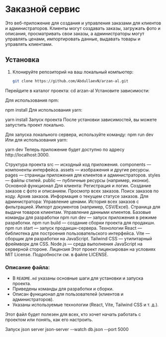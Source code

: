 # Заказной сервис

Это веб-приложение для создания и управления заказами для клиентов и администраторов. Клиенты могут создавать заказы, загружать фото и описания, просматривать свои заказы, а администраторы могут управлять ценами, импортировать данные, выдавать товары и управлять клиентами.

## Установка

1. Клонируйте репозиторий на ваш локальный компьютер:

   ```bash
   git clone https://github.com/AbdullaevN/arzan-al.git
Перейдите в каталог проекта:
cd arzan-al
Установите зависимости:

Для использования npm:
 
npm install
Для использования yarn:
 
yarn install
Запуск проекта
После установки зависимостей, вы можете запустить проект локально.

Для запуска локального сервера, используйте команду:
npm run dev
Или для использования yarn:
 
yarn dev
Теперь приложение будет доступно по адресу http://localhost:3000.

Структура проекта
src — исходный код приложения.
components — компоненты интерфейса.
assets — изображения и другие ресурсы.
pages — страницы приложения для клиентов и администраторов.
styles — файлы стилей.
public — публичные ресурсы (например, иконки).
Основной функционал
Для клиента:
Регистрация и логин.
Создание заказов с фото и описанием.
Просмотр всех заказов.
Поиск заказов по коду.
Архив заказов.
Информация о текущем статусе заказов.
Для администратора:
Управление ценами.
История всех заказов с фильтрацией.
Импорт документов (например, CSV/Excel).
Страница для выдачи товаров клиентам.
Управление данными клиентов.
Базовые команды для разработки
npm run dev — запуск приложения в режиме разработки.
npm run build — создание сборки проекта для продакшн.
npm run start — запуск продакшн-сервера.
Технологии
React — библиотека для построения пользовательского интерфейса.
Vite — сборщик для разработки на JavaScript.
Tailwind CSS — утилитарный фреймворк для CSS.
Node.js — среда выполнения JavaScript на серверной стороне.
Лицензия
Этот проект лицензирован на условиях MIT License. Подробности см. в файле LICENSE.


### Описание файла:
- В `README.md` указаны основные шаги для установки и запуска проекта.
- Приведены команды для разработки и сборки.
- Описан функционал для пользователей (клиентов и администраторов).
- Указаны используемые технологии (React, Vite, Tailwind CSS и т. д.).

Этот файл будет полезен для всех, кто хочет начать работать с проектом или понять, как его настроить.




Запуск json server
 json-server --watch db.json --port 5000
 